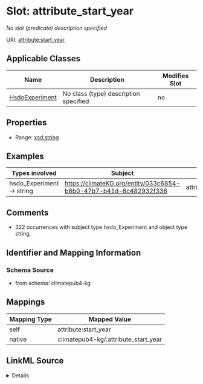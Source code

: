 

# Slot: attribute_start_year


_No slot (predicate) description specified_





URI: [attribute:start_year](http://attribute.org/start_year)



<!-- no inheritance hierarchy -->





## Applicable Classes

| Name | Description | Modifies Slot |
| --- | --- | --- |
| [HsdoExperiment](../classes/HsdoExperiment.md) | No class (type) description specified |  no  |







## Properties

* Range: [xsd:string](xsd:string)






## Examples

| Types involved | Subject | Predicate | Object |
| --- | --- | --- | --- |
| hsdo_Experiment → string | https://climateKG.org/entity/033c6854-b6b0-47b7-b41d-6c482932f336 | attribute:start_year |  |


## Comments

* 322 occurrences with subject type hsdo_Experiment and object type string.

## Identifier and Mapping Information







### Schema Source


* from schema: climatepub4-kg




## Mappings

| Mapping Type | Mapped Value |
| ---  | ---  |
| self | attribute:start_year |
| native | climatepub4-kg/:attribute_start_year |




## LinkML Source

<details>
```yaml
name: attribute_start_year
description: No slot (predicate) description specified
comments:
- 322 occurrences with subject type hsdo_Experiment and object type string.
examples:
- description: hsdo_Experiment → string
  object:
    example_object: ''
    example_object_type: string
    example_predicate: attribute:start_year
    example_subject: https://climateKG.org/entity/033c6854-b6b0-47b7-b41d-6c482932f336
    example_subject_type: hsdo_Experiment
from_schema: climatepub4-kg
rank: 1000
slot_uri: attribute:start_year
alias: attribute_start_year
domain_of:
- hsdo_Experiment
range: string

```
</details>